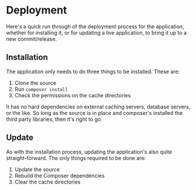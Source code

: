# Deployment

Here's a quick run through of the deployment process for the application, whether for installing it, or for updating a live application, to bring it up to a new commit/release.

## Installation

The application only needs to do three things to be installed. These are:

1. Clone the source
2. Run `composer install`
3. Check the permissions on the cache directories

It has no hard dependencies on external caching servers, database servers, or the like. So long as the source is in place and composer's installed the third party libraries, then it's right to go.

## Update

As with the installation process, updating the application's also quite straight-forward. The only things required to be done are:

1. Update the source
2. Rebuild the Composer dependencies
3. Clear the cache directories


